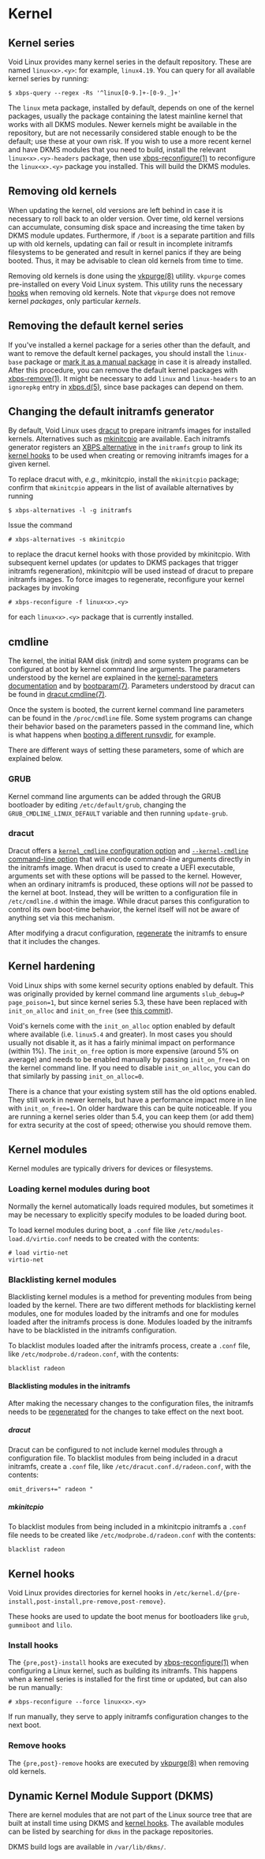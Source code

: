 # Kernel

## Kernel series

Void Linux provides many kernel series in the default repository. These are
named `linux<x>.<y>`: for example, `linux4.19`. You can query for all available
kernel series by running:

```
$ xbps-query --regex -Rs '^linux[0-9.]+-[0-9._]+'
```

The `linux` meta package, installed by default, depends on one of the kernel
packages, usually the package containing the latest mainline kernel that works
with all DKMS modules. Newer kernels might be available in the repository, but
are not necessarily considered stable enough to be the default; use these at
your own risk. If you wish to use a more recent kernel and have DKMS modules
that you need to build, install the relevant `linux<x>.<y>-headers` package,
then use [xbps-reconfigure(1)](https://man.voidlinux.org/xbps-reconfigure.1) to
reconfigure the `linux<x>.<y>` package you installed. This will build the DKMS
modules.

## Removing old kernels

When updating the kernel, old versions are left behind in case it is necessary
to roll back to an older version. Over time, old kernel versions can accumulate,
consuming disk space and increasing the time taken by DKMS module updates.
Furthermore, if `/boot` is a separate partition and fills up with old kernels,
updating can fail or result in incomplete initramfs filesystems to be generated
and result in kernel panics if they are being booted. Thus, it may be advisable
to clean old kernels from time to time.

Removing old kernels is done using the
[vkpurge(8)](https://man.voidlinux.org/vkpurge.8) utility. `vkpurge` comes
pre-installed on every Void Linux system. This utility runs the necessary
[hooks](#kernel-hooks) when removing old kernels. Note that `vkpurge` does not
remove kernel *packages*, only particular *kernels*.

## Removing the default kernel series

If you've installed a kernel package for a series other than the default, and
want to remove the default kernel packages, you should install the `linux-base`
package or [mark it as a manual package](https://man.voidlinux.org/xbps-pkgdb.1)
in case it is already installed. After this procedure, you can remove the
default kernel packages with
[xbps-remove(1)](https://man.voidlinux.org/xbps-remove.1). It might be necessary
to add `linux` and `linux-headers` to an `ignorepkg` entry in
[xbps.d(5)](https://man.voidlinux.org/xbps.d.5), since base packages can depend
on them.

## Changing the default initramfs generator

By default, Void Linux uses [dracut](https://man.voidlinux.org/dracut.8) to
prepare initramfs images for installed kernels. Alternatives such as
[mkinitcpio](https://man.voidlinux.org/mkinitcpio.8) are available. Each
initramfs generator registers an [XBPS
alternative](https://man.voidlinux.org/xbps-alternatives.1) in the `initramfs`
group to link its [kernel hooks](#kernel-hooks) to be used when creating or
removing initramfs images for a given kernel.

To replace dracut with, *e.g.*, mkinitcpio, install the `mkinitcpio` package;
confirm that `mkinitcpio` appears in the list of available alternatives by
running

```
$ xbps-alternatives -l -g initramfs
```

Issue the command

```
# xbps-alternatives -s mkinitcpio
```

to replace the dracut kernel hooks with those provided by mkinitcpio. With
subsequent kernel updates (or updates to DKMS packages that trigger initramfs
regeneration), mkinitcpio will be used instead of dracut to prepare initramfs
images. To force images to regenerate, reconfigure your kernel packages by
invoking

```
# xbps-reconfigure -f linux<x>.<y>
```

for each `linux<x>.<y>` package that is currently installed.

## cmdline

The kernel, the initial RAM disk (initrd) and some system programs can be
configured at boot by kernel command line arguments. The parameters understood
by the kernel are explained in the [kernel-parameters
documentation](https://www.kernel.org/doc/html/latest/admin-guide/kernel-parameters.html)
and by [bootparam(7)](https://man.voidlinux.org/bootparam.7). Parameters
understood by dracut can be found in
[dracut.cmdline(7)](https://man.voidlinux.org/dracut.cmdline.7).

Once the system is booted, the current kernel command line parameters can be
found in the `/proc/cmdline` file. Some system programs can change their
behavior based on the parameters passed in the command line, which is what
happens when [booting a different
runsvdir](./services/index.md#booting-a-different-runsvdir), for example.

There are different ways of setting these parameters, some of which are
explained below.

### GRUB

Kernel command line arguments can be added through the GRUB bootloader by
editing `/etc/default/grub`, changing the `GRUB_CMDLINE_LINUX_DEFAULT` variable
and then running `update-grub`.

### dracut

Dracut offers a [`kernel_cmdline` configuration
option](https://man.voidlinux.org/dracut.conf.5) and [`--kernel-cmdline`
command-line option](https://man.voidlinux.org/dracut.8) that will encode
command-line arguments directly in the initramfs image. When dracut is used to
create a UEFI executable, arguments set with these options will be passed to the
kernel. However, when an ordinary initramfs is produced, these options will
*not* be passed to the kernel at boot. Instead, they will be written to a
configuration file in `/etc/cmdline.d` within the image. While dracut parses
this configuration to control its own boot-time behavior, the kernel itself will
not be aware of anything set via this mechanism.

After modifying a dracut configuration, [regenerate](#kernel-hooks) the
initramfs to ensure that it includes the changes.

## Kernel hardening

Void Linux ships with some kernel security options enabled by default. This was
originally provided by kernel command line arguments `slub_debug=P
page_poison=1`, but since kernel series 5.3, these have been replaced with
`init_on_alloc` and `init_on_free` (see [this
commit](https://github.com/torvalds/linux/commit/6471384af)).

Void's kernels come with the `init_on_alloc` option enabled by default where
available (i.e. `linux5.4` and greater). In most cases you should usually not
disable it, as it has a fairly minimal impact on performance (within 1%). The
`init_on_free` option is more expensive (around 5% on average) and needs to be
enabled manually by passing `init_on_free=1` on the kernel command line. If you
need to disable `init_on_alloc`, you can do that similarly by passing
`init_on_alloc=0`.

There is a chance that your existing system still has the old options enabled.
They still work in newer kernels, but have a performance impact more in line
with `init_on_free=1`. On older hardware this can be quite noticeable. If you
are running a kernel series older than 5.4, you can keep them (or add them) for
extra security at the cost of speed; otherwise you should remove them.

## Kernel modules

Kernel modules are typically drivers for devices or filesystems.

### Loading kernel modules during boot

Normally the kernel automatically loads required modules, but sometimes it may
be necessary to explicitly specify modules to be loaded during boot.

To load kernel modules during boot, a `.conf` file like
`/etc/modules-load.d/virtio.conf` needs to be created with the contents:

```
# load virtio-net
virtio-net
```

### Blacklisting kernel modules

Blacklisting kernel modules is a method for preventing modules from being loaded
by the kernel. There are two different methods for blacklisting kernel modules,
one for modules loaded by the initramfs and one for modules loaded after the
initramfs process is done. Modules loaded by the initramfs have to be
blacklisted in the initramfs configuration.

To blacklist modules loaded after the initramfs process, create a `.conf` file,
like `/etc/modprobe.d/radeon.conf`, with the contents:

```
blacklist radeon
```

#### Blacklisting modules in the initramfs

After making the necessary changes to the configuration files, the initramfs
needs to be [regenerated](#kernel-hooks) for the changes to take effect on the
next boot.

##### dracut

Dracut can be configured to not include kernel modules through a configuration
file. To blacklist modules from being included in a dracut initramfs, create a
`.conf` file, like `/etc/dracut.conf.d/radeon.conf`, with the contents:

```
omit_drivers+=" radeon "
```

##### mkinitcpio

To blacklist modules from being included in a mkinitcpio initramfs a `.conf`
file needs to be created like `/etc/modprobe.d/radeon.conf` with the contents:

```
blacklist radeon
```

## Kernel hooks

Void Linux provides directories for kernel hooks in
`/etc/kernel.d/{pre-install,post-install,pre-remove,post-remove}`.

These hooks are used to update the boot menus for bootloaders like `grub`,
`gummiboot` and `lilo`.

### Install hooks

The `{pre,post}-install` hooks are executed by
[xbps-reconfigure(1)](https://man.voidlinux.org/xbps-reconfigure.1) when
configuring a Linux kernel, such as building its initramfs. This happens when a
kernel series is installed for the first time or updated, but can also be run
manually:

```
# xbps-reconfigure --force linux<x>.<y>
```

If run manually, they serve to apply initramfs configuration changes to the next
boot.

### Remove hooks

The `{pre,post}-remove` hooks are executed by
[vkpurge(8)](https://man.voidlinux.org/vkpurge.8) when removing old kernels.

## Dynamic Kernel Module Support (DKMS)

There are kernel modules that are not part of the Linux source tree that are
built at install time using DKMS and [kernel hooks](#kernel-hooks). The
available modules can be listed by searching for `dkms` in the package
repositories.

DKMS build logs are available in `/var/lib/dkms/`.
